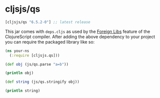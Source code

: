 # cljsjs/qs

[](dependency)
```clojure
[cljsjs/qs "6.5.2-0"] ;; latest release
```
[](/dependency)

This jar comes with `deps.cljs` as used by the [Foreign Libs][flibs] feature
of the ClojureScript compiler. After adding the above dependency to your project
you can require the packaged library like so:


```clojure
(ns your-ns
  (:require [cljsjs.qs]))

(def obj (js/qs.parse "a=b"))

(println obj)

(def string (js/qs.stringify obj))

(println string)
```

[flibs]: https://clojurescript.org/reference/packaging-foreign-deps
